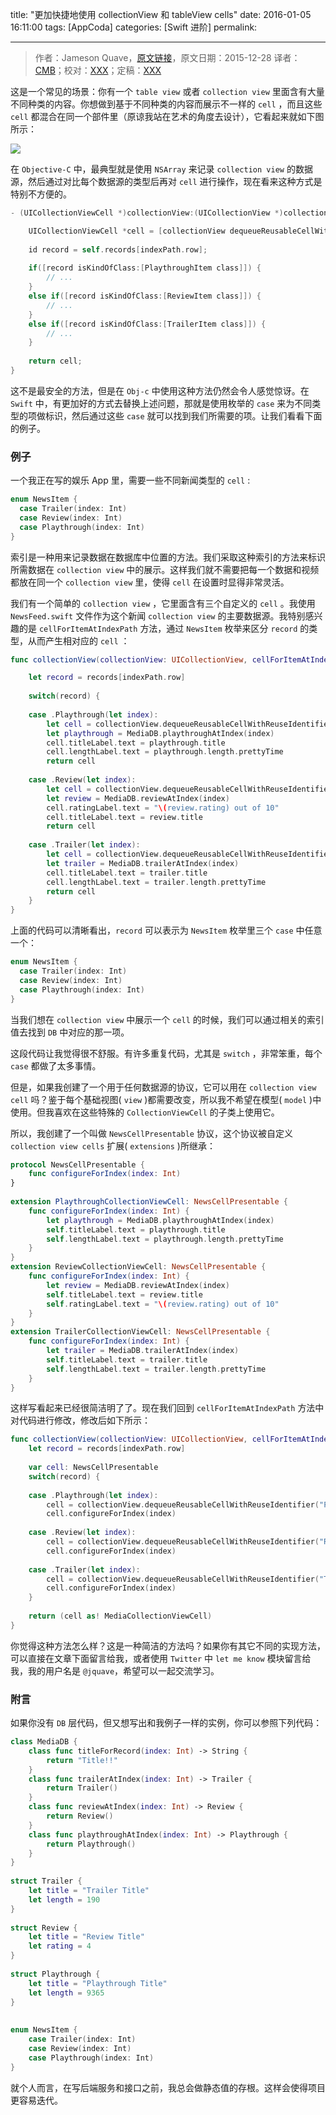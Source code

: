 title: "更加快捷地使用 collectionView 和 tableView cells"
date: 2016-01-05 16:11:00
tags: [AppCoda]
categories: [Swift 进阶]
permalink: 

---
> 作者：Jameson Quave，[原文链接](http://jamesonquave.com/blog/being-swifty-with-collection-view-and-table-view-cells/)，原文日期：2015-12-28
> 译者：[CMB](https://github.com/chenmingbiao)；校对：[XXX]()；定稿：[XXX]()


<!--此处开始正文-->

这是一个常见的场景：你有一个 `table view` 或者 `collection view` 里面含有大量不同种类的内容。你想做到基于不同种类的内容而展示不一样的 `cell` ，而且这些 `cell` 都混合在同一个部件里（原谅我站在艺术的角度去设计），它看起来就如下图所示：

![](http://i4.tietuku.com/53092553e2ff9f43.png) 

在 `Objective-C` 中，最典型就是使用 `NSArray` 来记录 `collection view` 的数据源，然后通过对比每个数据源的类型后再对 `cell` 进行操作，现在看来这种方式是特别不方便的。

```Objective-c
- (UICollectionViewCell *)collectionView:(UICollectionView *)collectionView cellForItemAtIndexPath:(NSIndexPath *)indexPath {

    UICollectionViewCell *cell = [collectionView dequeueReusableCellWithReuseIdentifier:@"identifier" forIndexPath:indexPath];
 
    id record = self.records[indexPath.row];
 
    if([record isKindOfClass:[PlaythroughItem class]]) {
        // ...
    }
    else if([record isKindOfClass:[ReviewItem class]]) {
        // ...
    }
    else if([record isKindOfClass:[TrailerItem class]]) {
        // ...
    }
 
    return cell;
}
```

这不是最安全的方法，但是在 `Obj-c` 中使用这种方法仍然会令人感觉惊讶。在 `Swift` 中，有更加好的方式去替换上述问题，那就是使用枚举的 `case` 来为不同类型的项做标识，然后通过这些 `case` 就可以找到我们所需要的项。让我们看看下面的例子。

### 例子

一个我正在写的娱乐 App 里，需要一些不同新闻类型的 `cell` :

```swift
enum NewsItem {
  case Trailer(index: Int)
  case Review(index: Int)
  case Playthrough(index: Int)
}
```

索引是一种用来记录数据在数据库中位置的方法。我们采取这种索引的方法来标识所需数据在 `collection view` 中的展示。这样我们就不需要把每一个数据和视频都放在同一个 `collection view` 里，使得 `cell` 在设置时显得非常灵活。

我们有一个简单的 `collection view` ，它里面含有三个自定义的 `cell` 。我使用 `NewsFeed.swift` 文件作为这个新闻 `collection view` 的主要数据源。我特别感兴趣的是 `cellForItemAtIndexPath` 方法，通过 `NewsItem` 枚举来区分 `record` 的类型，从而产生相对应的 `cell` ：

```swift
func collectionView(collectionView: UICollectionView, cellForItemAtIndexPath indexPath: NSIndexPath) -> UICollectionViewCell {

    let record = records[indexPath.row]
 
    switch(record) {
 
    case .Playthrough(let index): 
        let cell = collectionView.dequeueReusableCellWithReuseIdentifier("PlaythroughCell", forIndexPath: indexPath) as! PlaythroughCollectionViewCell
        let playthrough = MediaDB.playthroughAtIndex(index)
        cell.titleLabel.text = playthrough.title
        cell.lengthLabel.text = playthrough.length.prettyTime
        return cell
 
    case .Review(let index):
        let cell = collectionView.dequeueReusableCellWithReuseIdentifier("ReviewCell", forIndexPath: indexPath) as! ReviewCollectionViewCell
        let review = MediaDB.reviewAtIndex(index)
        cell.ratingLabel.text = "\(review.rating) out of 10"
        cell.titleLabel.text = review.title
        return cell
 
    case .Trailer(let index):
        let cell = collectionView.dequeueReusableCellWithReuseIdentifier("TrailerCell", forIndexPath: indexPath) as! TrailerCollectionViewCell
        let trailer = MediaDB.trailerAtIndex(index)
        cell.titleLabel.text = trailer.title
        cell.lengthLabel.text = trailer.length.prettyTime
        return cell
    }
}
```

上面的代码可以清晰看出，`record` 可以表示为 `NewsItem` 枚举里三个 `case` 中任意一个：

```swift
enum NewsItem {
  case Trailer(index: Int)
  case Review(index: Int)
  case Playthrough(index: Int)
}
```

当我们想在 `collection view` 中展示一个 `cell` 的时候，我们可以通过相关的索引值去找到 `DB` 中对应的那一项。

这段代码让我觉得很不舒服。有许多重复代码，尤其是 `switch` ，非常笨重，每个 `case` 都做了太多事情。

但是，如果我创建了一个用于任何数据源的协议，它可以用在 `collection view cell` 吗？鉴于每个基础视图( `view` )都需要改变，所以我不希望在模型( `model` )中使用。但我喜欢在这些特殊的 `CollectionViewCell` 的子类上使用它。

所以，我创建了一个叫做 `NewsCellPresentable` 协议，这个协议被自定义 `collection view cells` 扩展( `extensions` )所继承：

```swift
protocol NewsCellPresentable {
    func configureForIndex(index: Int)
}
 
extension PlaythroughCollectionViewCell: NewsCellPresentable {
    func configureForIndex(index: Int) {
        let playthrough = MediaDB.playthroughAtIndex(index)
        self.titleLabel.text = playthrough.title
        self.lengthLabel.text = playthrough.length.prettyTime
    }
}
extension ReviewCollectionViewCell: NewsCellPresentable {
    func configureForIndex(index: Int) {
        let review = MediaDB.reviewAtIndex(index)
        self.titleLabel.text = review.title
        self.ratingLabel.text = "\(review.rating) out of 10"
    }
}
extension TrailerCollectionViewCell: NewsCellPresentable {
    func configureForIndex(index: Int) {
        let trailer = MediaDB.trailerAtIndex(index)
        self.titleLabel.text = trailer.title
        self.lengthLabel.text = trailer.length.prettyTime
    }
}
```

这样写看起来已经很简洁明了了。现在我们回到 `cellForItemAtIndexPath` 方法中对代码进行修改，修改后如下所示：

```swift
func collectionView(collectionView: UICollectionView, cellForItemAtIndexPath indexPath: NSIndexPath) -> UICollectionViewCell {
    let record = records[indexPath.row]
 
    var cell: NewsCellPresentable
    switch(record) {
 
    case .Playthrough(let index):
        cell = collectionView.dequeueReusableCellWithReuseIdentifier("PlaythroughCell", forIndexPath: indexPath) as! PlaythroughCollectionViewCell
        cell.configureForIndex(index)
 
    case .Review(let index):
        cell = collectionView.dequeueReusableCellWithReuseIdentifier("ReviewCell", forIndexPath: indexPath) as! ReviewCollectionViewCell
        cell.configureForIndex(index)
 
    case .Trailer(let index):
        cell = collectionView.dequeueReusableCellWithReuseIdentifier("TrailerCell", forIndexPath: indexPath) as! TrailerCollectionViewCell
        cell.configureForIndex(index)
    }
 
    return (cell as! MediaCollectionViewCell)
}
```

你觉得这种方法怎么样？这是一种简洁的方法吗？如果你有其它不同的实现方法，可以直接在文章下面留言给我，或者使用 `Twitter` 中 `let me know` 模块留言给我，我的用户名是 `@jquave`，希望可以一起交流学习。

### 附言

如果你没有 `DB` 层代码，但又想写出和我例子一样的实例，你可以参照下列代码：

```swift
class MediaDB {
    class func titleForRecord(index: Int) -> String {
        return "Title!!"
    }
    class func trailerAtIndex(index: Int) -> Trailer {
        return Trailer()
    }
    class func reviewAtIndex(index: Int) -> Review {
        return Review()
    }
    class func playthroughAtIndex(index: Int) -> Playthrough {
        return Playthrough()
    }
}
 
struct Trailer {
    let title = "Trailer Title"
    let length = 190
}
 
struct Review {
    let title = "Review Title"
    let rating = 4
}
 
struct Playthrough {
    let title = "Playthrough Title"
    let length = 9365
}
 
 
enum NewsItem {
    case Trailer(index: Int)
    case Review(index: Int)
    case Playthrough(index: Int)
}
```

就个人而言，在写后端服务和接口之前，我总会做静态值的存根。这样会使得项目更容易迭代。